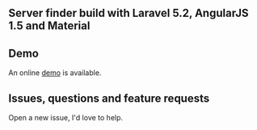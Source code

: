 ## Server finder build with Laravel 5.2, AngularJS 1.5 and Material

## Demo

An online <a href="http://www.marefx.com/" target="_blank">demo</a> is available.

## Issues, questions and feature requests
Open a new issue, I'd love to help.